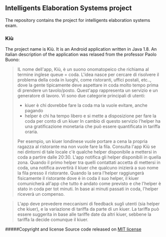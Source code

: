 ## Intelligents Elaboration Systems project
The repository contains the project for intelligents elaboration systems exam. 

### Kiù
The project name is Kiù. It is an Android application written in Java 1.8. 
An italian description of the application was relased from the professor Paolo Buono:

> IL nome dell'app, Kiù, è un suono onomatopeico che richiama al termine inglese queue = coda. 
> L'idea nasce per cercare di risolvere il problema della coda in luoghi, come ristoranti, uffici postali, etc.., dove la gente tipicamente deve aspettare in coda molto tempo prima di prendere un tavolo/posto. 
> Quest'app rappresenta un servizio e un generatore di lavoro. 
> Vi sono due categorie principali di utenti: 
>   - kiuer è chi dovrebbe fare la coda ma la vuole evitare, anche pagando
>   - helper è chi ha tempo libero e si mette a disposizione per fare la coda per conto di un kiuer
> In cambio di questo servizio l'helper ha una gratificazione monetaria che può essere quantificata in tariffa oraria. 
> 
> Per esempio, un kiuer londinese vuole portare a cena la propria ragazza al ristorante ma non vuole fare la fila. Consulta l'app Kiù se nei dintorni di tale locale c'è qualche helper disponibile a mettersi in coda a partire dalle 20:30. L'app notifica gli helper disponibili in quella zona. 
> Quando il primo helper tra quelli contattati accetta di mettersi in coda, una notifica avvertirà il kiuer che qualcuno inizierà a suo nome la fila presso il ristorante. 
> Quando la sera l'helper raggiungerà fisicamente il ristorante dove è in coda il suo helper, il kiuer comunicherà all'app che tutto è andato come previsto e che l'helper è stato in coda per tot minuti. In base ai minuti passati in coda, l'helper riceverà un compenso. 

> L'app deve prevedere meccanismi di feedback sugli utenti (sia helper che kiuer), e la variazione di tariffa da parte di un kiuer. La tariffa può essere suggerita in base alle tariffe date da altri kiuer, sebbene la tariffa la decide comunque il kiuer.

#####Copyright and license 
Source code released on [MIT license](LICENSE)
